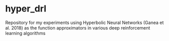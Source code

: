 # hyper_drl

Repository for my experiments using Hyperbolic Neural Networks (Ganea et al. 2018) as the function approximators in various deep reinforcement learning algorithms
